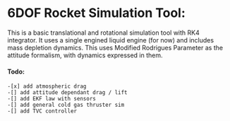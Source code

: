 # 6DOF Rocket Simulation Tool:
This is a basic translational and rotational simulation tool with RK4 integrator. It uses a single engined liquid engine (for now) and includes mass depletion dynamics. This uses Modified Rodrigues Parameter as the attitude formalism, with dynamics expressed in them.
  
  #### Todo:
    -[x] add atmospheric drag
    -[] add attitude dependant drag / lift
    -[] add EKF law with sensors
    -[] add general cold gas thruster sim
    -[] add TVC controller
  
